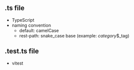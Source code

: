 ## .ts file
- TypeScript
- naming convention
  - default: camelCase
  - rest-path: snake_case base (example: _category_$_tag)

## .test.ts file
- vitest
